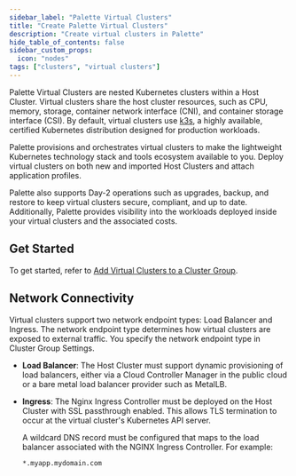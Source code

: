 ```yaml
---
sidebar_label: "Palette Virtual Clusters"
title: "Create Palette Virtual Clusters"
description: "Create virtual clusters in Palette"
hide_table_of_contents: false
sidebar_custom_props:
  icon: "nodes"
tags: ["clusters", "virtual clusters"]
---
```


Palette Virtual Clusters are nested Kubernetes clusters within a Host Cluster. Virtual clusters share the host cluster
resources, such as CPU, memory, storage, container network interface (CNI), and container storage interface (CSI). By
default, virtual clusters use [k3s](https://github.com/k3s-io/k3s), a highly available, certified Kubernetes
distribution designed for production workloads.

Palette provisions and orchestrates virtual clusters to make the lightweight Kubernetes technology stack and tools
ecosystem available to you. Deploy virtual clusters on both new and imported Host Clusters and attach application
profiles.

Palette also supports Day-2 operations such as upgrades, backup, and restore to keep virtual clusters secure, compliant,
and up to date. Additionally, Palette provides visibility into the workloads deployed inside your virtual clusters and
the associated costs.

## Get Started

To get started, refer to [Add Virtual Clusters to a Cluster Group](deploy-virtual-cluster.md).

## Network Connectivity

Virtual clusters support two network endpoint types: Load Balancer and Ingress. The network endpoint type determines how
virtual clusters are exposed to external traffic. You specify the network endpoint type in Cluster Group Settings.

- **Load Balancer**: The Host Cluster must support dynamic provisioning of load balancers, either via a Cloud Controller
  Manager in the public cloud or a bare metal load balancer provider such as MetalLB.

- **Ingress**: The Nginx Ingress Controller must be deployed on the Host Cluster with SSL passthrough enabled. This
  allows TLS termination to occur at the virtual cluster's Kubernetes API server.

  A wildcard DNS record must be configured that maps to the load balancer associated with the NGINX Ingress Controller.
  For example:

  `*.myapp.mydomain.com`
